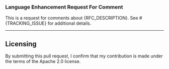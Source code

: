 ### Language Enhancement Request For Comment

This is a request for comments about {RFC_DESCRIPTION}. See #{TRACKING_ISSUE} for
additional details. 


---

## Licensing

By submitting this pull request, I confirm that my contribution is made under the terms of the Apache 2.0 license.
